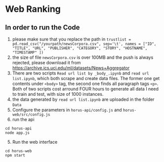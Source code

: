 # Web Ranking
## In order to run the Code
1. please make sure that you replace the path in `trustlist = pd.read_csv("/yourpath/newsCorpora.csv", sep='\t', names = ["ID", "TITLE", "URL", "PUBLISHER", "CATEGORY", "STORY", "HOSTNAME", "TIMESTAMP" ])`
2. the size of file `newsCorpora.csv` is over 100MB and the push is always rejected, please download it from https://archive.ics.uci.edu/ml/datasets/News+Aggregator
3. There are two scripts `Read url list by _body_.ipynb` and `read url list.ipynb`, which both scrape and create data files. The former one get contents under `<body>` tag, the second one finds all paragraph tags `<p>`. Both of two scripts cost arround FOUR hours to generate all data I need to train and test, with size of 1000 instances.
4. the data generated by `read url list.ipynb` are uploaded in the folder `Data`
3. Configure the parameters in `horus-api/config.js` and `horus-web/src/config.js`
4. run the api
```
cd horus-api
node app.js
```
5. Run the web interface
```
cd horus-web
npm start
```

